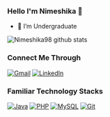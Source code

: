 ### Hello I'm Nimeshika 👋

- 🔭 I’m Undergraduate

![Nimeshika98 github stats](https://github-readme-stats.vercel.app/api?username=nimeshika98&show_icons=true&theme=radical)

### Connect Me Through

[![Gmail](https://img.shields.io/badge/-gmail-%23D14836?style=for-the-badge&logo=Gmail&logoColor=white)](mailto:nimeshikalakmali960.com)
[![LinkedIn](https://img.shields.io/badge/linkedin-%230077B5.svg?style=for-the-badge&logo=LinkedIn&logoColor=white)](https://www.linkedin.com/in/nimeshika-lakmali-7187911ab/)

### Familiar Technology Stacks

[![Java](https://img.shields.io/badge/-Java-%23ED8B00?style=flat&logo=java&logoColor=white)](https://www.java.com/en/)
[![PHP](https://img.shields.io/badge/-PHP-%2314354C?style=flat&logo=python&logoColor=white)](https://www.learn-php.org//)
[![MySQL](https://img.shields.io/badge/-MySQL-%234479A1?style=flat&logo=MySQL&logoColor=white)](https://www.mysql.com/)
[![Git](https://img.shields.io/badge/-Git-%23F05032?style=flat-square&logo=git&logoColor=%23ffffff)](https://git-scm.com/)


